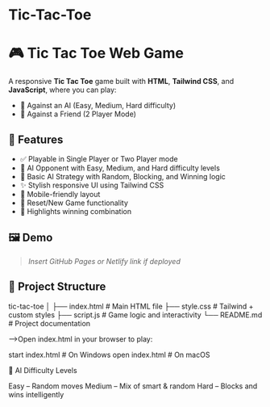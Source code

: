 # Tic-Tac-Toe
# 🎮 Tic Tac Toe Web Game

A responsive **Tic Tac Toe** game built with **HTML**, **Tailwind CSS**, and **JavaScript**, where you can play:
- 🧠 Against an AI (Easy, Medium, Hard difficulty)
- 👥 Against a Friend (2 Player Mode)

## 🚀 Features

- ✅ Playable in Single Player or Two Player mode
- 🤖 AI Opponent with Easy, Medium, and Hard difficulty levels
- 🧠 Basic AI Strategy with Random, Blocking, and Winning logic
- ✨ Stylish responsive UI using Tailwind CSS
- 📱 Mobile-friendly layout
- 🔁 Reset/New Game functionality
- 🎯 Highlights winning combination

## 🖼️ Demo

> _Insert GitHub Pages or Netlify link if deployed_

## 📁 Project Structure
tic-tac-toe
│
├── index.html # Main HTML file
├── style.css # Tailwind + custom styles
├── script.js # Game logic and interactivity
└── README.md # Project documentation

-->Open index.html in your browser to play:

start index.html     # On Windows
open index.html      # On macOS

🧠 AI Difficulty Levels

Easy – Random moves
Medium – Mix of smart & random
Hard – Blocks and wins intelligently
